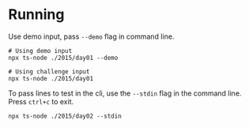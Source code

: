 
# Running

Use demo input, pass `--demo` flag in command line.

```
# Using demo input
npx ts-node ./2015/day01 --demo

# Using challenge input
npx ts-node ./2015/day01
```

To pass lines to test in the cli, use the `--stdin` flag in the command line. Press `ctrl+c` to exit.

```
npx ts-node ./2015/day02 --stdin
```